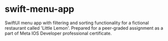 # swift-menu-app
SwiftUI menu app with filtering and sorting functionality for a fictional restaurant called 'Little Lemon'. Prepared for a peer-graded assignment as a part of Meta IOS Developer professional certificate.
